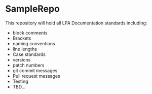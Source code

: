 # SampleRepo
This repository will hold all LPA Documentation standards including: 
  - block comments
  - Brackets
  - naming conventions
  - line lengths
  - Case standards
  - versions
  - patch numbers
  - git commit messages
  - Pull request messages
  - Testing
  - TBD... 


